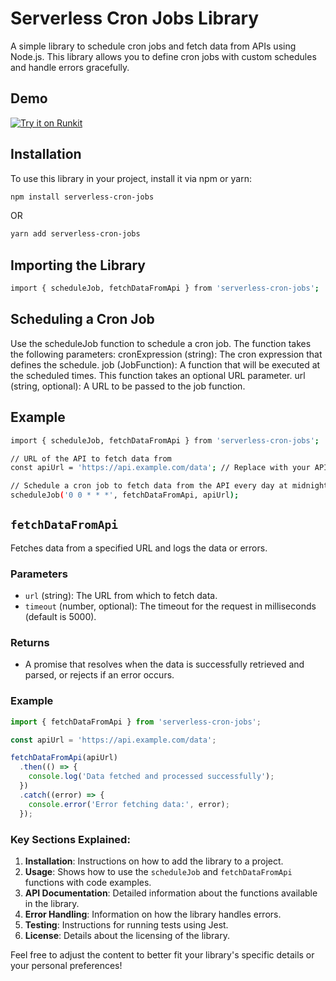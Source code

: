 # Serverless Cron Jobs Library

A simple library to schedule cron jobs and fetch data from APIs using Node.js. This library allows you to define cron jobs with custom schedules and handle errors gracefully.

## Demo
[![Try it on Runkit](https://img.shields.io/badge/Try%20on%20Runkit-Run%20Now-blue)](https://runkit.com/dikaheni89/serverless-cron-jobs-library)

## Installation

To use this library in your project, install it via npm or yarn:

```bash
npm install serverless-cron-jobs
```
OR
```bash
yarn add serverless-cron-jobs
```

## Importing the Library
```bash
import { scheduleJob, fetchDataFromApi } from 'serverless-cron-jobs';
```

## Scheduling a Cron Job
Use the scheduleJob function to schedule a cron job. The function takes the following parameters:
cronExpression (string): The cron expression that defines the schedule.
job (JobFunction): A function that will be executed at the scheduled times. This function takes an optional URL parameter.
url (string, optional): A URL to be passed to the job function.

## Example
```bash
import { scheduleJob, fetchDataFromApi } from 'serverless-cron-jobs';

// URL of the API to fetch data from
const apiUrl = 'https://api.example.com/data'; // Replace with your API URL

// Schedule a cron job to fetch data from the API every day at midnight
scheduleJob('0 0 * * *', fetchDataFromApi, apiUrl);
```

## `fetchDataFromApi`

Fetches data from a specified URL and logs the data or errors.

### Parameters

- `url` (string): The URL from which to fetch data.
- `timeout` (number, optional): The timeout for the request in milliseconds (default is 5000).

### Returns

- A promise that resolves when the data is successfully retrieved and parsed, or rejects if an error occurs.

### Example

```typescript
import { fetchDataFromApi } from 'serverless-cron-jobs';

const apiUrl = 'https://api.example.com/data';

fetchDataFromApi(apiUrl)
  .then(() => {
    console.log('Data fetched and processed successfully');
  })
  .catch((error) => {
    console.error('Error fetching data:', error);
  });
```

### Key Sections Explained:

1. **Installation**: Instructions on how to add the library to a project.
2. **Usage**: Shows how to use the `scheduleJob` and `fetchDataFromApi` functions with code examples.
3. **API Documentation**: Detailed information about the functions available in the library.
4. **Error Handling**: Information on how the library handles errors.
5. **Testing**: Instructions for running tests using Jest.
6. **License**: Details about the licensing of the library.

Feel free to adjust the content to better fit your library's specific details or your personal preferences!
